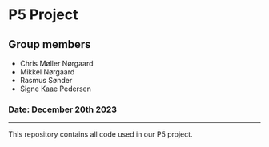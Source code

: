# P5 Project

## Group members
- Chris Møller Nørgaard
- Mikkel Nørgaard
- Rasmus Sønder
- Signe Kaae Pedersen

### Date: December 20th 2023

****

This repository contains all code used in our P5 project.
